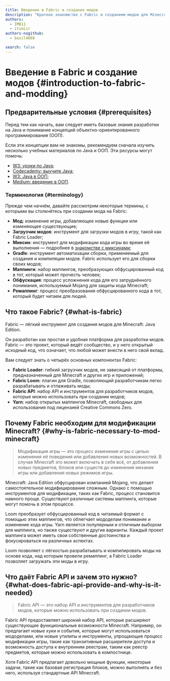 ```yaml
---
title: Введение в Fabric и создание модов
description: "Краткое знакомство с Fabric и созданием модов для Minecraft: Java Edition."
authors:
  - IMB11
  - itsmiir
authors-nogithub:
  - basil4088

search: false
---
```


# Введение в Fabric и создание модов {#introduction-to-fabric-and-modding}

## Предварительные условия {#prerequisites}

Перед тем как начать, вам следует иметь базовые знания разработки на Java и понимание концепций объектно-ориентированного программирования (ООП).

Если эти концепции вам не знакомы, рекомендуем сначала изучить несколько учебных материалов по Java и ООП. Эти ресурсы могут помочь:

- [W3: уроки по Java](https://www.w3schools.com/java/);
- [Codecademy: выучите Java](https://www.codecademy.com/learn/learn-java);
- [W3: Java в ООП](https://www.w3schools.com/java/java_oop.asp);
- [Medium: введение в ООП](https://medium.com/@Adekola_Olawale/beginners-guide-to-object-oriented-programming-a94601ea2fbd).

### Терминология {#terminology}

Прежде чем начнём, давайте рассмотрим некоторые термины, с которыми вы столкнётесь при создании мода на Fabric:

- **Мод**: изменение игры, добавляющее новые функции или изменяющее существующие;
- **Загрузчик модов**: инструмент для загрузки модов в игру, такой как Fabric Loader;
- **Миксин**: инструмент для модификации кода игры во время её выполнения — подробнее в [знакомстве с миксинами](https://fabricmc.net/wiki/tutorial:mixin_introduction);
- **Gradle**: инструмент автоматизации сборки, применяемый для создания и компиляции модов. Fabric использует его для сборки своих модов;
- **Маппинги**: набор маппингов, преобразующих обфусцированный код в тот, который может прочесть человек;
- **Обфускация**: процесс усложнения кода для его затруднённого понимания, используемый Mojang для защиты кода Minecraft;
- **Ремаппинг**: процесс преобразования обфусцированного кода в тот, который будет читаем для людей.

## Что такое Fabric? {#what-is-fabric}

Fabric — лёгкий инструмент для создания модов для Minecraft: Java Edition.

Он разработан как простая и удобная платформа для разработки модов. Fabric — это проект, который ведёт сообщество, и у него открытый исходный код, что означает, что любой может внести в него свой вклад.

Вам следует знать о четырёх основных компонентах Fabric:

- **Fabric Loader**: гибкий загрузчик модов, не зависящий от платформы, предназначенный для Minecraft и других игр и приложений;
- **Fabric Loom**: плагин для Gradle, позволяющий разработчикам легко разрабатывать и отлаживать моды;
- **Fabric API**: набор API и инструментов для разработчиков модов, которые можно использовать при создании модов;
- **Yarn**: набор открытых маппингов Minecraft, свободных для использования под лицензией Creative Commons Zero.

## Почему Fabric необходим для модификации Minecraft? {#why-is-fabric-necessary-to-mod-minecraft}

> Модификация игры — это процесс изменения игры с целью изменения её поведения или добавления новых возможностей. В случае Minecraft это может включать в себя всё, от добавления новых предметов, блоков или существ до изменения механик игры или добавления новых режимов игры.

Minecraft: Java Edition обфусцирован компанией Mojang, что делает самостоятельное модифицирование сложным. Однако с помощью инструментов для модификации, таких как Fabric, процесс становится намного проще. Существуют различные системы маппинга, которые могут помочь в этом процессе.

Loom преобразует обфусцированный код в читаемый формат с помощью этих маппингов, что облегчает мододелам понимание и изменение кода игры. Yarn является популярным и отличным выбором для маппинга, но также существуют и другие варианты. Каждый проект маппинга может иметь свои собственные достоинства и фокусироваться на различных аспектах.

Loom позволяет с лёгкостью разрабатывать и компилировать моды на основе кода, над которым провели ремаппинг, а Fabric Loader позволяет загружать эти моды в игру.

## Что даёт Fabric API и зачем это нужно? {#what-does-fabric-api-provide-and-why-is-it-needed}

> Fabric API — это набор API и инструментов для разработчиков модов, которые можно использовать при создании модов.

Fabric API предоставляет широкий набор API, которые расширяют существующие функциональные возможности Minecraft. Например, он предлагает новые хуки и события, которые могут использоваться мододелами, или новые утилиты и инструменты, упрощающие процесс модификации игры, такие как транзитивные расширители доступа и возможность доступа к внутренним реестрам, таким как реестр предметов, которые можно использовать в компостнице.

Хотя Fabric API предлагает довольно мощные функции, некоторые задачи, такие как базовая регистрация блоков, можно выполнять и без него, используя стандартные API Minecraft.
